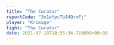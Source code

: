 ```yaml
---
title: "The Curator"
reportCode: "3n1wYpcTb84QrmFj"
player: "Krimage"
fight: "The Curator"
date: 2021-07-18T18:55:34.719000+00:00
---
```

